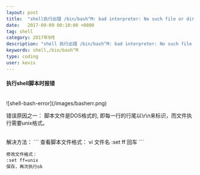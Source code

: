 ```yaml
---
layout: post
title:  "shell执行出错 /bin/bash^M: bad interpreter: No such file or directory"
date:   2017-09-09 00:10:00 +0800
tag: shell
category: 2017年9月
description: "shell 执行出错 /bin/bash^M: bad interpreter: No such file or directory"
keywords: shell,/bin/bash^M
type: coding
user: kevis
---
```


#### 执行shell脚本时报错
<br>
![shell-bash-error](/images/basherr.png)

<br>

错误原因之一：
脚本文件是DOS格式的, 即每一行的行尾以\r\n来标识，而文件执行需要unix格式。

<br>
解决方法：
```
查看脚本文件格式：
vi 文件名
:set ff  回车
```

```
修改文件格式：
:set ff=unix
保存，再次执行ok
```


